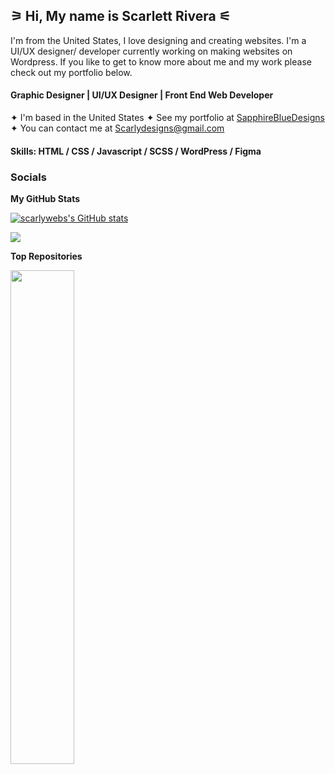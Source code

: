 ## ⚞ Hi, My name is Scarlett Rivera ⚟
I'm from the United States, I love designing and creating websites. I'm a UI/UX designer/ developer currently working on making websites on Wordpress.
If you like to get to know more about me and my work please check out my portfolio below.

#### Graphic Designer | UI/UX Designer | Front End Web Developer 

✦ I'm based in the United States
✦ See my portfolio at [SapphireBlueDesigns](http://https://sapphirebluedesigns.com/)
✦ You can contact me at [Scarlydesigns@gmail.com](mailto:Scarlydesigns@gmail.com)

#### Skills: HTML / CSS / Javascript / SCSS / WordPress / Figma 

### Socials

<b>My GitHub Stats</b>

<a href="http://www.github.com/scarlywebs"><img src="https://github-readme-stats.vercel.app/api?username=scarlywebs&show_icons=true&hide=&count_private=true&title_color=0891b2&text_color=ffffff&icon_color=0891b2&bg_color=0f172a&hide_border=true&show_icons=true" alt="scarlywebs's GitHub stats" /></a>

<a href="http://www.github.com/scarlywebs"><img src="https://github-readme-streak-stats.herokuapp.com/?user=scarlywebs&stroke=ffffff&background=0f172a&ring=0891b2&fire=0891b2&currStreakNum=ffffff&currStreakLabel=0891b2&sideNums=ffffff&sideLabels=ffffff&dates=ffffff&hide_border=true" /></a>

<b>Top Repositories</b>

<div width="100%" align="center"><a href="https://github.com/scarlywebs/Cute-Mini-BlackJack-Game" align="left"><img align="left" width="45%" src="https://github-readme-stats.vercel.app/api/pin/?username=scarlywebs&repo=Cute-Mini-BlackJack-Game&title_color=0891b2&text_color=ffffff&icon_color=0891b2&bg_color=0f172a&hide_border=true&locale=en" /></a></div><br /><br /><br /><br /><br /><br /><br />

